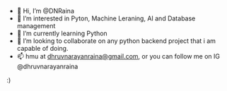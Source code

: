 - 👋 Hi, I’m @DNRaina
- 👀 I’m interested in Pyton, Machine Leraning, AI and Database management
- 🌱 I’m currently learning Python
- 💞️ I’m looking to collaborate on any python backend project that i am capable of doing.
- 📫 hmu at dhruvnarayanraina@gmail.com, or you can follow me on IG @dhruvnarayanraina

:)
